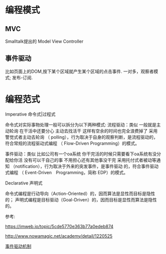# 编程模式

## MVC 
Smalltalk提出的 Model View Controller

## 事件驱动

比如页面上的DOM,按下某个区域就产生某个区域的点击事件.
一对多，观察者模式; 发布-订阅.

# 编程范式

Imperative 命令式|过程式

命令式对实际事物处理一般可以拆分为以下两种模式:
流程驱动：类似 一般就是主动轮询 在干活中还要分心 主动去找活干 这样有空余的时间也完全浪费掉了
采用警觉式者主动去轮询 （ polling），行为取决于自身的观察判断，是流程驱动的，符合常规的流程驱动式编程 （ Flow-Driven Programming）的模式。

事件驱动：类似 比如公司有一个oa系统 你干完活的时候只需要看下oa系统有没分配给你活 没有可以干自己的事 不用担心还有其他事没干完
采用托付式者被动等通知 （notification），行为取决于外来的突发事件，是事件驱动 的，符合事件驱动式编程 （ Event-Driven　Programming，简称 EDP）的模式。

Declarative 声明式

命令式编程是行动导向（Action-Oriented）的，因而算法是显性而目标是隐性的；
声明式编程是目标驱动（Goal-Driven）的，因而目标是显性而算法是隐性的。


参考:

https://imweb.io/topic/5cde5770e363b77a0edeb874

http://www.nowamagic.net/academy/detail/1220525

[事件驱动机制](https://www.jianshu.com/p/d4e591465ef3)